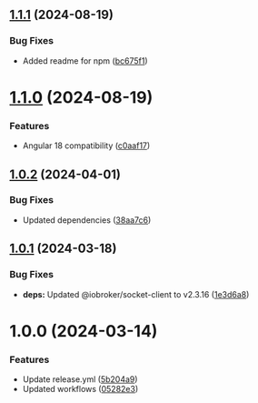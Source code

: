 ## [1.1.1](https://github.com/pottio/ngx-iobroker/compare/v1.1.0...v1.1.1) (2024-08-19)


### Bug Fixes

* Added readme for npm ([bc675f1](https://github.com/pottio/ngx-iobroker/commit/bc675f1f56755184c938e387be6a31785bc4091e))

# [1.1.0](https://github.com/pottio/ngx-iobroker/compare/v1.0.2...v1.1.0) (2024-08-19)


### Features

* Angular 18 compatibility ([c0aaf17](https://github.com/pottio/ngx-iobroker/commit/c0aaf17f1acd22aa4aadf3f24e972be159b960dd))

## [1.0.2](https://github.com/pottio/ngx-iobroker/compare/v1.0.1...v1.0.2) (2024-04-01)


### Bug Fixes

* Updated dependencies ([38aa7c6](https://github.com/pottio/ngx-iobroker/commit/38aa7c6a09f8c16dc43422c0c843bd5318377704))

## [1.0.1](https://github.com/pottio/ngx-iobroker/compare/v1.0.0...v1.0.1) (2024-03-18)


### Bug Fixes

* **deps:** Updated @iobroker/socket-client to v2.3.16 ([1e3d6a8](https://github.com/pottio/ngx-iobroker/commit/1e3d6a8e2c01410402ce4b579c0c8585983b8aa4))

# 1.0.0 (2024-03-14)


### Features

* Update release.yml ([5b204a9](https://github.com/pottio/ngx-iobroker/commit/5b204a9e548cddbf8e507ab3152081a21376fc71))
* Updated workflows ([05282e3](https://github.com/pottio/ngx-iobroker/commit/05282e3d32d55a33a09191efc3f42fac338b903d))
